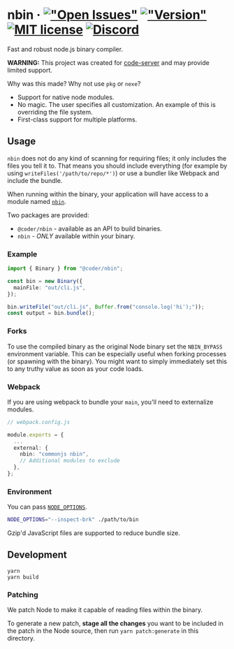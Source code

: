 # nbin &middot; [!["Open Issues"](https://img.shields.io/github/issues-raw/cdr/nbin.svg)](https://github.com/cdr/nbin/issues) [!["Version"](https://img.shields.io/npm/v/@coder/nbin.svg)](https://www.npmjs.com/package/@coder/nbin) [![MIT license](https://img.shields.io/badge/license-MIT-green.svg)](#) [![Discord](https://discordapp.com/api/guilds/463752820026376202/widget.png)](https://discord.gg/zxSwN8Z)

Fast and robust node.js binary compiler.

**WARNING:** This project was created for
[code-server](https://github.com/cdr/code-server) and may provide limited
support.

Why was this made? Why not use `pkg` or `nexe`?

- Support for native node modules.
- No magic. The user specifies all customization. An example of this is
  overriding the file system.
- First-class support for multiple platforms.

## Usage

`nbin` does not do any kind of scanning for requiring files; it only includes
the files you tell it to. That means you should include everything (for example
by using `writeFiles('/path/to/repo/*')`) or use a bundler like Webpack and
include the bundle.

When running within the binary, your application will have access to a module
named [`nbin`](typings/nbin.d.ts).

Two packages are provided:
- `@coder/nbin` - available as an API to build binaries.
- `nbin` - *ONLY* available within your binary.

### Example

```ts
import { Binary } from "@coder/nbin";

const bin = new Binary({
  mainFile: "out/cli.js",
});

bin.writeFile("out/cli.js", Buffer.from("console.log('hi');"));
const output = bin.bundle();
```

### Forks

To use the compiled binary as the original Node binary set the `NBIN_BYPASS`
environment variable. This can be especially useful when forking processes (or
spawning with the binary). You might want to simply immediately set this to any
truthy value as soon as your code loads.

### Webpack

If you are using webpack to bundle your `main`, you'll need to externalize
modules.

```ts
// webpack.config.js

module.exports = {
  ...
  external: {
    nbin: "commonjs nbin",
    // Additional modules to exclude
  },
};
```

### Environment

You can pass
[`NODE_OPTIONS`](https://nodejs.org/api/cli.html#cli_node_options_options).

```bash
NODE_OPTIONS="--inspect-brk" ./path/to/bin
```

Gzip'd JavaScript files are supported to reduce bundle size.

## Development

```
yarn
yarn build
```

### Patching

We patch Node to make it capable of reading files within the binary.

To generate a new patch, **stage all the changes** you want to be included in
the patch in the Node source, then run `yarn patch:generate` in this
directory.
